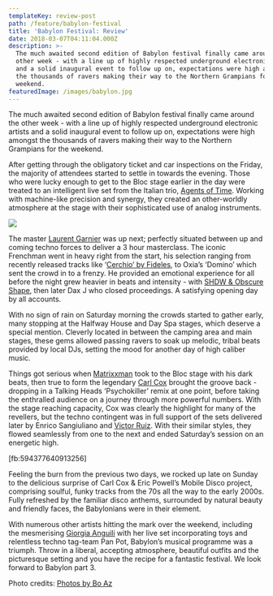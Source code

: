 ```yaml
---
templateKey: review-post
path: /feature/babylon-festival
title: 'Babylon Festival: Review'
date: 2018-03-07T04:11:04.000Z
description: >-
  The much awaited second edition of Babylon festival finally came around the
  other week - with a line up of highly respected underground electronic artists
  and a solid inaugural event to follow up on, expectations were high amongst
  the thousands of ravers making their way to the Northern Grampians for the
  weekend. 
featuredImage: /images/babylon.jpg
---
```


The much awaited second edition of Babylon festival finally came around the other week - with a line up of highly respected underground electronic artists and a solid inaugural event to follow up on, expectations were high amongst the thousands of ravers making their way to the Northern Grampians for the weekend.

After getting through the obligatory ticket and car inspections on the Friday, the majority of attendees started to settle in towards the evening. Those who were lucky enough to get to the Bloc stage earlier in the day were treated to an intelligent live set from the Italian trio, [Agents of Time](https://www.facebook.com/AgentsOfTime/). Working with machine-like precision and synergy, they created an other-worldly atmosphere at the stage with their sophisticated use of analog instruments.

![](/images/babylon_.jpg)

The master [Laurent Garnier](https://www.facebook.com/laurentgarnierofficial/) was up next; perfectly situated between up and coming techno forces to deliver a 3 hour masterclass. The iconic Frenchman went in heavy right from the start, his selection ranging from recently released tracks like ‘[Cerchio’ by Fideles](https://l.facebook.com/l.php?u=https%3A%2F%2Fwww.beatport.com%2Frelease%2Fcerchio%2F2193994&h=ATMqOOK0xP84MZt5Pbl_W_yfIdc3BZQr06FPADMvtPfZctwnNuzF9L5G2vYPfLLZfSVODHOuPn2npqBoEF8M1EW4ZWY1OnOtAf8t7ErbTZQwT0GxX1b9yJstd4eTobSl7Fc3oDkj), to Oxia’s ‘Domino’ which sent the crowd in to a frenzy. He provided an emotional experience for all before the night grew heavier in beats and intensity - with [SHDW & Obscure Shape](https://www.facebook.com/SHDWOBSCURESHAPE/), then later Dax J who closed proceedings. A satisfying opening day by all accounts.

With no sign of rain on Saturday morning the crowds started to gather early, many stopping at the Halfway House and Day Spa stages, which deserve a special mention. Cleverly located in between the camping area and main stages, these gems allowed passing ravers to soak up melodic, tribal beats provided by local DJs, setting the mood for another day of high caliber music.

Things got serious when [Matrixxman](https://www.facebook.com/matrixxman/) took to the Bloc stage with his dark beats, then true to form the legendary [Carl Cox](https://www.facebook.com/carlcox247/) brought the groove back - dropping in a Talking Heads ‘Psychokiller’ remix at one point, before taking the enthralled audience on a journey through more powerful numbers. With the stage reaching capacity, Cox was clearly the highlight for many of the revellers, but the techno contingent was in full support of the sets delivered later by Enrico Sangiuliano and [Victor Ruiz](https://www.facebook.com/victorruizofficial/). With their similar styles, they flowed seamlessly from one to the next and ended Saturday’s session on an energetic high.

[fb:594377640913256]

Feeling the burn from the previous two days, we rocked up late on Sunday to the delicious surprise of Carl Cox & Eric Powell’s Mobile Disco project, comprising soulful, funky tracks from the 70s all the way to the early 2000s. Fully refreshed by the familiar disco anthems, surrounded by natural beauty and friendly faces, the Babylonians were in their element.

With numerous other artists hitting the mark over the weekend, including the mesmerising [Giorgia Anguili](https://www.facebook.com/giorgia.angiuli/) with her live set incorporating toys and relentless techno tag-team Pan Pot, Babylon’s musical programme was a triumph. Throw in a liberal, accepting atmosphere, beautiful outfits and the picturesque setting and you have the recipe for a fantastic festival. We look forward to Babylon part 3.

Photo credits: [Photos by Bo Az ](https://www.facebook.com/photosbyboaz/)
